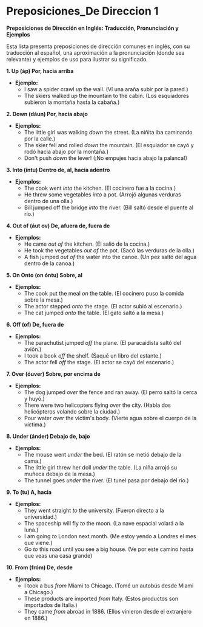 # Preposiciones_De Direccion 1



**Preposiciones de Dirección en Inglés: Traducción, Pronunciación y Ejemplos**

Esta lista presenta preposiciones de dirección comunes en inglés, con su traducción al español, una aproximación a la pronunciación (donde sea relevante) y ejemplos de uso para ilustrar su significado.

**1. Up (áp)    Por, hacia arriba**

*   **Ejemplo:**
    *   I saw a spider crawl *up* the wall. (Ví una araña subir por la pared.)
    *   The skiers walked *up* the mountain to the cabin. (Los esquiadores subieron la montaña hasta la cabaña.)

**2. Down (dáun)    Por, hacia abajo**

*   **Ejemplos:**
    *   The little girl was walking *down* the street. (La niñita iba caminando por la calle.)
    *   The skier fell and rolled *down* the mountain. (El esquiador se cayó y rodó hacia abajo por la montaña.)
    *   Don't push *down* the lever! (¡No empujes hacia abajo la palanca!)

**3. Into (íntu)    Dentro de, al, hacia adentro**

*   **Ejemplos:**
    *   The cook went *into* the kitchen. (El cocinero fue a la cocina.)
    *   He threw some vegetables *into* a pot. (Arrojó algunas verduras dentro de una olla.)
    *   Bill jumped off the bridge *into* the river. (Bill saltó desde el puente al río.)

**4. Out of (áut ov)    De, afuera de, fuera de**

*   **Ejemplos:**
    *   He came *out of* the kitchen. (Él salió de la cocina.)
    *   He took the vegetables *out of* the pot. (Sacó las verduras de la olla.)
    *   A fish jumped *out of* the water into the canoe. (Un pez saltó del agua dentro de la canoa.)

**5. On   Onto (on   óntu)    Sobre, al**

*   **Ejemplos:**
    *   The cook put the meal *on* the table. (El cocinero puso la comida sobre la mesa.)
    *   The actor stepped *onto* the stage. (El actor subió al escenario.)
    *   The cat jumped *onto* the table. (El gato saltó a la mesa.)

**6. Off (of)    De, fuera de**

*   **Ejemplos:**
    *   The parachutist jumped *off* the plane. (El paracaidista saltó del avión.)
    *   I took a book *off* the shelf. (Saqué un libro del estante.)
    *   The actor fell *off* the stage. (El actor se cayó del escenario.)

**7. Over (óuver)    Sobre, por encima de**

*   **Ejemplos:**
    *   The dog jumped *over* the fence and ran away. (El perro saltó la cerca y huyó.)
    *   There were two helicopters flying *over* the city. (Había dos helicópteros volando sobre la ciudad.)
    *   Pour water *over* the victim's body. (Vierte agua sobre el cuerpo de la víctima.)

**8. Under (ánder)    Debajo de, bajo**

*   **Ejemplos:**
    *   The mouse went *under* the bed. (El ratón se metió debajo de la cama.)
    *   The little girl threw her doll *under* the table. (La niña arrojó su muñeca debajo de la mesa.)
    *   The tunnel goes *under* the river. (El tunel pasa por debajo del río.)

**9. To (tu)    A, hacia**

*   **Ejemplos:**
    *   They went straight *to* the university. (Fueron directo a la universidad.)
    *   The spaceship will fly *to* the moon. (La nave espacial volará a la luna.)
    *   I am going *to* London next month. (Me estoy yendo a Londres el mes que viene.)
    *   Go *to* this road until you see a big house. (Ve por este camino hasta que veas una casa grande)

**10. From (fróm)    De, desde**

*   **Ejemplos:**
    *   I took a bus *from* Miami to Chicago. (Tomé un autobús desde Miami a Chicago.)
    *   These products are imported *from* Italy. (Estos productos son importados de Italia.)
    *   They came *from* abroad in 1886. (Ellos vinieron desde el extranjero en 1886.)

